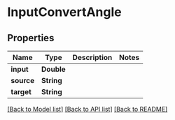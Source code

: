 # InputConvertAngle

## Properties
Name | Type | Description | Notes
------------ | ------------- | ------------- | -------------
**input** | **Double** |  | 
**source** | **String** |  | 
**target** | **String** |  | 

[[Back to Model list]](../README.md#documentation-for-models) [[Back to API list]](../README.md#documentation-for-api-endpoints) [[Back to README]](../README.md)


